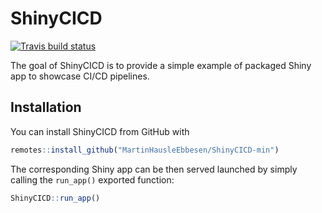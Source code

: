 
# ShinyCICD

<!-- badges: start -->
[![Travis build status](https://travis-ci.com/MartinHausleEbbesen/ShinyCICD-min.svg?branch=master)](https://travis-ci.com/MartinHausleEbbesen/ShinyCICD-min)
<!-- badges: end -->

The goal of ShinyCICD is to provide a simple example of packaged Shiny app to showcase CI/CD pipelines.

## Installation

You can install ShinyCICD from GitHub with

``` r
remotes::install_github("MartinHausleEbbesen/ShinyCICD-min")
```

The corresponding Shiny app can be then served launched by simply calling the `run_app()` exported function:

``` r
ShinyCICD::run_app()
```
